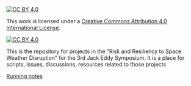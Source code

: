 [![CC BY 4.0][cc-by-shield]][cc-by]

This work is licensed under a
[Creative Commons Attribution 4.0 International License][cc-by].

[![CC BY 4.0][cc-by-image]][cc-by]

[cc-by]: http://creativecommons.org/licenses/by/4.0/
[cc-by-image]: https://i.creativecommons.org/l/by/4.0/88x31.png
[cc-by-shield]: https://img.shields.io/badge/License-CC%20BY%204.0-lightgrey.svg


This is the repository for projects in the "Risk and Resiliency to Space Weather Disruption" for the 3rd Jack Eddy Symposium. It is a place for scripts, issues, discussions, resources related to those projects

[Running notes](https://docs.google.com/document/d/1gHs5eVqxzXhUROhhAw-8gJ3vuUgOhxBq02GOycHwiaM/edit?usp=sharing)

